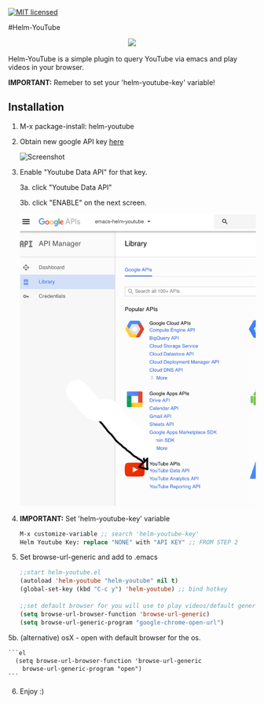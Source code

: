 [![MIT licensed](https://img.shields.io/badge/license-MIT-blue.svg)](https://raw.githubusercontent.com/hyperium/hyper/master/LICENSE)

#Helm-YouTube
<p align="center">
  <img src="https://github.com/maximus12793/helm-youtube/blob/master/demo.gif">
</p>

Helm-YouTube is a simple plugin to query YouTube via emacs and play videos in your browser. 

**IMPORTANT:** Remeber to set your 'helm-youtube-key' variable!

## Installation 
1. M-x package-install: helm-youtube

2. Obtain new google API key 
    [here](https://console.developers.google.com/ "Google Developer Console")

    ![Screenshot](https://github.com/maximus12793/helm-youtube/blob/master/api.png)

3. Enable "Youtube Data API" for that key.

   3a. click "Youtube Data API"
   
   3b. click "ENABLE" on the next screen.
   
    ![screenshot2](https://github.com/academikuser/helm-youtube/blob/master/youtube-api.png)

4. **IMPORTANT:** Set 'helm-youtube-key' variable


    ``` el
    M-x customize-variable ;; search 'helm-youtube-key'
    Helm Youtube Key: replace "NONE" with "API KEY" ;; FROM STEP 2
    ```

5. Set browse-url-generic and add to .emacs

 
    ``` el
    ;;start helm-youtube.el
    (autoload 'helm-youtube "helm-youtube" nil t)
    (global-set-key (kbd "C-c y") 'helm-youtube) ;; bind hotkey

    ;;set default browser for you will use to play videos/default generic
    (setq browse-url-browser-function 'browse-url-generic)
    (setq browse-url-generic-program "google-chrome-open-url")
    ```
    
 5b. (alternative) osX - open with default browser for the os.
 
    ```el
      (setq browse-url-browser-function 'browse-url-generic
        browse-url-generic-program "open")            
    ```
 
6. Enjoy :) 
